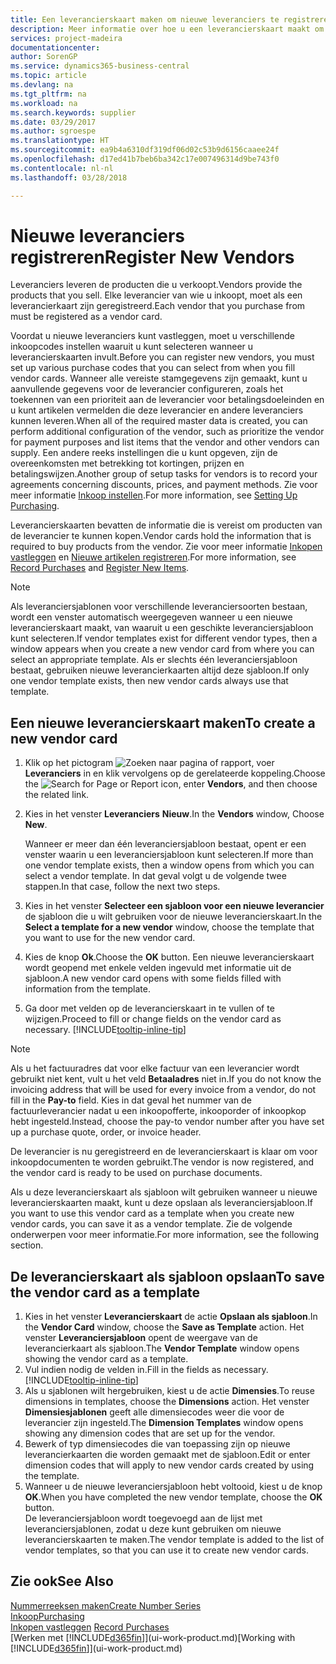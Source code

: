 ```yaml
---
title: Een leverancierskaart maken om nieuwe leveranciers te registreren | Microsoft Docs
description: Meer informatie over hoe u een leverancierskaart maakt om een nieuwe leverancier te registreren.
services: project-madeira
documentationcenter: 
author: SorenGP
ms.service: dynamics365-business-central
ms.topic: article
ms.devlang: na
ms.tgt_pltfrm: na
ms.workload: na
ms.search.keywords: supplier
ms.date: 03/29/2017
ms.author: sgroespe
ms.translationtype: HT
ms.sourcegitcommit: ea9b4a6310df319df06d02c53b9d6156caaee24f
ms.openlocfilehash: d17ed41b7beb6ba342c17e007496314d9be743f0
ms.contentlocale: nl-nl
ms.lasthandoff: 03/28/2018

---
```

# <a name="register-new-vendors"></a><span data-ttu-id="4697b-103">Nieuwe leveranciers registreren</span><span class="sxs-lookup"><span data-stu-id="4697b-103">Register New Vendors</span></span>
<span data-ttu-id="4697b-104">Leveranciers leveren de producten die u verkoopt.</span><span class="sxs-lookup"><span data-stu-id="4697b-104">Vendors provide the products that you sell.</span></span> <span data-ttu-id="4697b-105">Elke leverancier van wie u inkoopt, moet als een leverancierkaart zijn geregistreerd.</span><span class="sxs-lookup"><span data-stu-id="4697b-105">Each vendor that you purchase from must be registered as a vendor card.</span></span>

<span data-ttu-id="4697b-106">Voordat u nieuwe leveranciers kunt vastleggen, moet u verschillende inkoopcodes instellen waaruit u kunt selecteren wanneer u leverancierskaarten invult.</span><span class="sxs-lookup"><span data-stu-id="4697b-106">Before you can register new vendors, you must set up various purchase codes that you can select from when you fill vendor cards.</span></span> <span data-ttu-id="4697b-107">Wanneer alle vereiste stamgegevens zijn gemaakt, kunt u aanvullende gegevens voor de leverancier configureren, zoals het toekennen van een prioriteit aan de leverancier voor betalingsdoeleinden en u kunt artikelen vermelden die deze leverancier en andere leveranciers kunnen leveren.</span><span class="sxs-lookup"><span data-stu-id="4697b-107">When all of the required master data is created, you can perform additional configuration of the vendor, such as prioritize the vendor for payment purposes and list items that the vendor and other vendors can supply.</span></span> <span data-ttu-id="4697b-108">Een andere reeks instellingen die u kunt opgeven, zijn de overeenkomsten met betrekking tot kortingen, prijzen en betalingswijzen.</span><span class="sxs-lookup"><span data-stu-id="4697b-108">Another group of setup tasks for vendors is to record your agreements concerning discounts, prices, and payment methods.</span></span> <span data-ttu-id="4697b-109">Zie voor meer informatie [Inkoop instellen](purchasing-setup-purchasing.md).</span><span class="sxs-lookup"><span data-stu-id="4697b-109">For more information, see [Setting Up Purchasing](purchasing-setup-purchasing.md).</span></span>

<span data-ttu-id="4697b-110">Leverancierskaarten bevatten de informatie die is vereist om producten van de leverancier te kunnen kopen.</span><span class="sxs-lookup"><span data-stu-id="4697b-110">Vendor cards hold the information that is required to buy products from the vendor.</span></span> <span data-ttu-id="4697b-111">Zie voor meer informatie [Inkopen vastleggen](purchasing-how-record-purchases.md) en [Nieuwe artikelen registreren](inventory-how-register-new-items.md).</span><span class="sxs-lookup"><span data-stu-id="4697b-111">For more information, see [Record Purchases](purchasing-how-record-purchases.md) and [Register New Items](inventory-how-register-new-items.md).</span></span>

> [!NOTE]  
>   <span data-ttu-id="4697b-112">Als leveranciersjablonen voor verschillende leveranciersoorten bestaan, wordt een venster automatisch weergegeven wanneer u een nieuwe leverancierskaart maakt, van waaruit u een geschikte leveranciersjabloon kunt selecteren.</span><span class="sxs-lookup"><span data-stu-id="4697b-112">If vendor templates exist for different vendor types, then a window appears when you create a new vendor card from where you can select an appropriate template.</span></span> <span data-ttu-id="4697b-113">Als er slechts één leveranciersjabloon bestaat, gebruiken nieuwe leverancierkaarten altijd deze sjabloon.</span><span class="sxs-lookup"><span data-stu-id="4697b-113">If only one vendor template exists, then new vendor cards always use that template.</span></span>

## <a name="to-create-a-new-vendor-card"></a><span data-ttu-id="4697b-114">Een nieuwe leverancierskaart maken</span><span class="sxs-lookup"><span data-stu-id="4697b-114">To create a new vendor card</span></span>
1. <span data-ttu-id="4697b-115">Klik op het pictogram ![Zoeken naar pagina of rapport](media/ui-search/search_small.png "pictogram Zoeken naar pagina of rapport"), voer **Leveranciers** in en klik vervolgens op de gerelateerde koppeling.</span><span class="sxs-lookup"><span data-stu-id="4697b-115">Choose the ![Search for Page or Report](media/ui-search/search_small.png "Search for Page or Report icon") icon, enter **Vendors**, and then choose the related link.</span></span>  
2. <span data-ttu-id="4697b-116">Kies in het venster **Leveranciers** **Nieuw**.</span><span class="sxs-lookup"><span data-stu-id="4697b-116">In the **Vendors** window, Choose **New**.</span></span>

    <span data-ttu-id="4697b-117">Wanneer er meer dan één leveranciersjabloon bestaat, opent er een venster waarin u een leveranciersjabloon kunt selecteren.</span><span class="sxs-lookup"><span data-stu-id="4697b-117">If more than one vendor template exists, then a window opens from which you can select a vendor template.</span></span> <span data-ttu-id="4697b-118">In dat geval volgt u de volgende twee stappen.</span><span class="sxs-lookup"><span data-stu-id="4697b-118">In that case, follow the next two steps.</span></span>
3. <span data-ttu-id="4697b-119">Kies in het venster **Selecteer een sjabloon voor een nieuwe leverancier** de sjabloon die u wilt gebruiken voor de nieuwe leverancierskaart.</span><span class="sxs-lookup"><span data-stu-id="4697b-119">In the **Select a template for a new vendor** window, choose the template that you want to use for the new vendor card.</span></span>
4. <span data-ttu-id="4697b-120">Kies de knop **Ok**.</span><span class="sxs-lookup"><span data-stu-id="4697b-120">Choose the **OK** button.</span></span> <span data-ttu-id="4697b-121">Een nieuwe leverancierskaart wordt geopend met enkele velden ingevuld met informatie uit de sjabloon.</span><span class="sxs-lookup"><span data-stu-id="4697b-121">A new vendor card opens with some fields filled with information from the template.</span></span>
5. <span data-ttu-id="4697b-122">Ga door met velden op de leverancierskaart in te vullen of te wijzigen.</span><span class="sxs-lookup"><span data-stu-id="4697b-122">Proceed to fill or change fields on the vendor card as necessary.</span></span> [!INCLUDE[tooltip-inline-tip](includes/tooltip-inline-tip_md.md)]

> [!NOTE]  
>   <span data-ttu-id="4697b-123">Als u het factuuradres dat voor elke factuur van een leverancier wordt gebruikt niet kent, vult u het veld **Betaaladres** niet in.</span><span class="sxs-lookup"><span data-stu-id="4697b-123">If you do not know the invoicing address that will be used for every invoice from a vendor, do not fill in the **Pay-to** field.</span></span> <span data-ttu-id="4697b-124">Kies in dat geval het nummer van de factuurleverancier nadat u een inkoopofferte, inkooporder of inkoopkop hebt ingesteld.</span><span class="sxs-lookup"><span data-stu-id="4697b-124">Instead, choose the pay-to vendor number after you have set up a purchase quote, order, or invoice header.</span></span>

<span data-ttu-id="4697b-125">De leverancier is nu geregistreerd en de leverancierskaart is klaar om voor inkoopdocumenten te worden gebruikt.</span><span class="sxs-lookup"><span data-stu-id="4697b-125">The vendor is now registered, and the vendor card is ready to be used on purchase documents.</span></span>

<span data-ttu-id="4697b-126">Als u deze leverancierskaart als sjabloon wilt gebruiken wanneer u nieuwe leverancierskaarten maakt, kunt u deze opslaan als leveranciersjabloon.</span><span class="sxs-lookup"><span data-stu-id="4697b-126">If you want to use this vendor card as a template when you create new vendor cards, you can save it as a vendor template.</span></span> <span data-ttu-id="4697b-127">Zie de volgende onderwerpen voor meer informatie.</span><span class="sxs-lookup"><span data-stu-id="4697b-127">For more information, see the following section.</span></span>

## <a name="to-save-the-vendor-card-as-a-template"></a><span data-ttu-id="4697b-128">De leverancierskaart als sjabloon opslaan</span><span class="sxs-lookup"><span data-stu-id="4697b-128">To save the vendor card as a template</span></span>
1. <span data-ttu-id="4697b-129">Kies in het venster **Leverancierskaart** de actie **Opslaan als sjabloon**.</span><span class="sxs-lookup"><span data-stu-id="4697b-129">In the **Vendor Card** window, choose the **Save as Template** action.</span></span> <span data-ttu-id="4697b-130">Het venster **Leveranciersjabloon** opent de weergave van de leverancierkaart als sjabloon.</span><span class="sxs-lookup"><span data-stu-id="4697b-130">The **Vendor Template** window opens showing the vendor card as a template.</span></span>
2. <span data-ttu-id="4697b-131">Vul indien nodig de velden in.</span><span class="sxs-lookup"><span data-stu-id="4697b-131">Fill in the fields as necessary.</span></span> [!INCLUDE[tooltip-inline-tip](includes/tooltip-inline-tip_md.md)]
3. <span data-ttu-id="4697b-132">Als u sjablonen wilt hergebruiken, kiest u de actie **Dimensies**.</span><span class="sxs-lookup"><span data-stu-id="4697b-132">To reuse dimensions in templates, choose the **Dimensions** action.</span></span> <span data-ttu-id="4697b-133">Het venster **Dimensiesjablonen** geeft alle dimensiecodes weer die voor de leverancier zijn ingesteld.</span><span class="sxs-lookup"><span data-stu-id="4697b-133">The **Dimension Templates** window opens showing any dimension codes that are set up for the vendor.</span></span>
4. <span data-ttu-id="4697b-134">Bewerk of typ dimensiecodes die van toepassing zijn op nieuwe leverancierkaarten die worden gemaakt met de sjabloon.</span><span class="sxs-lookup"><span data-stu-id="4697b-134">Edit or enter dimension codes that will apply to new vendor cards created by using the template.</span></span>
5. <span data-ttu-id="4697b-135">Wanneer u de nieuwe leveranciersjabloon hebt voltooid, kiest u de knop **OK**.</span><span class="sxs-lookup"><span data-stu-id="4697b-135">When you have completed the new vendor template, choose the **OK** button.</span></span>  
   <span data-ttu-id="4697b-136">De leveranciersjabloon wordt toegevoegd aan de lijst met leveranciersjablonen, zodat u deze kunt gebruiken om nieuwe leverancierskaarten te maken.</span><span class="sxs-lookup"><span data-stu-id="4697b-136">The vendor template is added to the list of vendor templates, so that you can use it to create new vendor cards.</span></span>

## <a name="see-also"></a><span data-ttu-id="4697b-137">Zie ook</span><span class="sxs-lookup"><span data-stu-id="4697b-137">See Also</span></span>
[<span data-ttu-id="4697b-138">Nummerreeksen maken</span><span class="sxs-lookup"><span data-stu-id="4697b-138">Create Number Series</span></span>](ui-create-number-series.md)  
[<span data-ttu-id="4697b-139">Inkoop</span><span class="sxs-lookup"><span data-stu-id="4697b-139">Purchasing</span></span>](purchasing-manage-purchasing.md)  
<span data-ttu-id="4697b-140">[Inkopen vastleggen](purchasing-how-record-purchases.md) </span><span class="sxs-lookup"><span data-stu-id="4697b-140">[Record Purchases](purchasing-how-record-purchases.md) </span></span>  
<span data-ttu-id="4697b-141">[Werken met [!INCLUDE[d365fin](includes/d365fin_md.md)]](ui-work-product.md)</span><span class="sxs-lookup"><span data-stu-id="4697b-141">[Working with [!INCLUDE[d365fin](includes/d365fin_md.md)]](ui-work-product.md)</span></span>  

